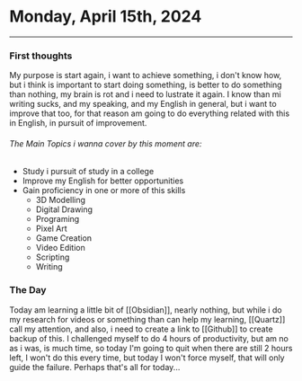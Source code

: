 # Monday, April 15th, 2024
---
### First thoughts
My purpose is start again, i want to achieve something, i don't know how, but i think is important to start doing something, is better to do something than nothing, my brain is rot and i need to lustrate it again.
I know than mi writing sucks, and my speaking, and my English in general, but i want to improve that too, for that reason am going to do everything related with this in English, in pursuit of improvement.
###### The Main Topics i wanna cover by this moment are:
- Study i pursuit of study in a college
- Improve my English for better opportunities
- Gain proficiency in one or more of this skills
	- 3D Modelling
	- Digital Drawing
	- Programing
	- Pixel Art
	- Game Creation
	- Video Edition
	- Scripting
	- Writing
### The Day
Today am learning a little bit of [[Obsidian]], nearly nothing, but while i do my research for videos or something than can help my learning, [[Quartz]] call my attention, and also, i need to create a link to [[Github]] to create backup of this.
I challenged myself to do 4 hours of productivity, but am no as i was, is much time, so today I'm going to quit when there are still 2 hours left, I won't do this every time, but today I won't force myself, that will only guide the failure.
Perhaps that's all for today...